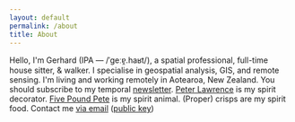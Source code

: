```yaml
---
layout: default
permalink: /about
title: About
---
```


Hello, I'm Gerhard (IPA — /ˈɡeːɐ̯.haʁt/),
a spatial professional, full-time house sitter, & walker.
I specialise in geospatial analysis, GIS, and remote sensing.
I'm living and working remotely in Aotearoa, New Zealand.
You should subscribe to my temporal [newsletter](ta-sobo.gerhardla.nz).
[Peter Lawrence](https://www.youtube.com/watch?v=Hw4E8nXcrTk) is my spirit decorator.
[Five Pound Pete](https://www.youtube.com/watch?v=xvngY_af5-E) is my spirit animal.
(Proper) crisps are my spirit food.
Contact me [via email](mailto:me@gerhardla.nz) ([public key](/assets/public-key.asc))

